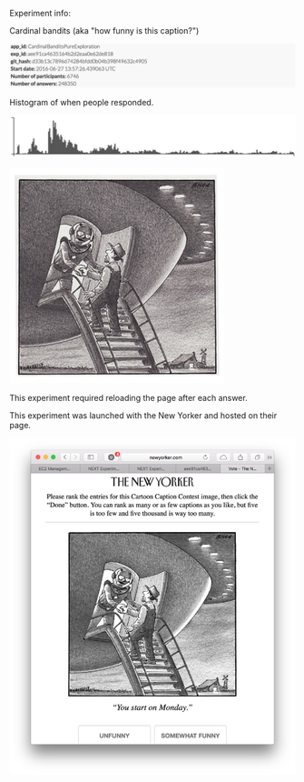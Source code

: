 Experiment info:

Cardinal bandits (aka "how funny is this caption?")

![](info.png)

Histogram of when people responded.

![](histogram.png)

![](527.jpg)

This experiment required reloading the page after each answer.

This experiment was launched with the New Yorker and hosted on their page.

![](example_query.png)
